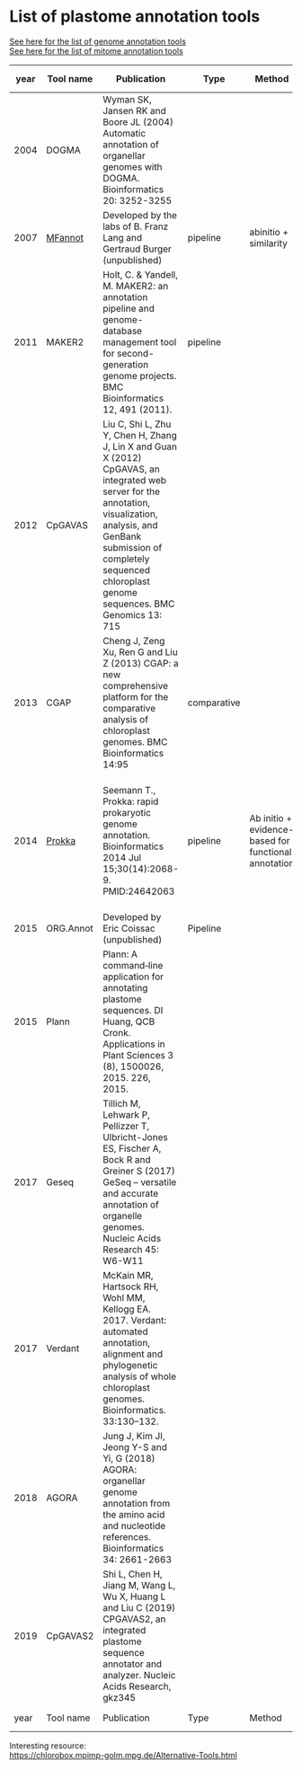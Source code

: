 List of plastome annotation tools
===========================

[See here for the list of genome annotation tools](https://github.com/NBISweden/GAAS/blob/master/annotation/knowledge/annotation_tools_genome.md)  
[See here for the list of mitome annotation tools](https://github.com/NBISweden/GAAS/blob/master/annotation/knowledge/annotation_tools_mitome.md) 

| year	| Tool name | Publication | Type	| Method | Organism | Comments | Output Format |
| --- | --- | --- | --- | --- | --- | --- | --- |
2004 | DOGMA | Wyman SK, Jansen RK and Boore JL (2004) Automatic annotation of organellar genomes with DOGMA. Bioinformatics 20: 3252-3255 | | | plant chloroplast and animal mitochondrial | |
2007 | [MFannot](https://github.com/BFL-lab/Mfannot) | Developed by the labs of B. Franz Lang and Gertraud Burger (unpublished) | pipeline | abinitio + similarity | annotation of mitochondrial and plastid genomes | output not easy to deal with. AGAT can be used to convert the output in gff | |
2011 | MAKER2 | Holt, C. & Yandell, M. MAKER2: an annotation pipeline and genome-database management tool for second-generation genome projects. BMC Bioinformatics 12, 491 (2011). | pipeline | | Eukaryote, Prokaryote but alignment approach can be used for other type | It uses proteins, transcripts ... Abinitio: Augustus, Fgnesh,Genemark,snap. Need to modify the code to accept specific codon table for mitochondria. Not the best choice but provide nice protein alignments useful for manual curation |	|
2012 | CpGAVAS | Liu C, Shi L, Zhu Y, Chen H, Zhang J, Lin X and Guan X (2012) CpGAVAS, an integrated web server for the annotation, visualization, analysis, and GenBank submission of completely sequenced chloroplast genome sequences. BMC Genomics 13: 715 | | | | web based tool |
2013 | CGAP | Cheng J, Zeng Xu, Ren G and Liu Z (2013) CGAP: a new comprehensive platform for the comparative analysis of chloroplast genomes. BMC Bioinformatics 14:95 | comparative | | | |
2014 | [Prokka]( https://github.com/tseemann/prokka) | Seemann T., Prokka: rapid prokaryotic genome annotation. Bioinformatics 2014 Jul 15;30(14):2068-9. PMID:24642063 | pipeline | Ab initio + evidence-based for functional annotation | prokaryote | Do structural and functional annotation. No intron allowed! | .gff, .gbk, .fna, .faa, .ffn, .sqn, .fsa, .tbl, .err, .log, .txt, .tsv
2015 | ORG.Annot | Developed by Eric Coissac (unpublished) | Pipeline | | | |
2015 | Plann | Plann: A command‐line application for annotating plastome sequences. DI Huang, QCB Cronk. Applications in Plant Sciences 3 (8), 1500026, 2015. 226, 2015. | | | chloroplast genome annotation | | |
2017 | Geseq | Tillich M, Lehwark P, Pellizzer T, Ulbricht-Jones ES, Fischer A, Bock R and Greiner S (2017) GeSeq – versatile and accurate annotation of organelle genomes. Nucleic Acids Research 45: W6-W11 | | | chloroplast mitochondria | web based tool | |
2017 | Verdant | McKain MR, Hartsock RH, Wohl MM, Kellogg EA. 2017. Verdant: automated annotation, alignment and phylogenetic analysis of whole chloroplast genomes. Bioinformatics. 33:130–132.| | | chloroplast | | |
2018 | AGORA | Jung J, Kim JI, Jeong Y-S and Yi, G (2018) AGORA: organellar genome annotation from the amino acid and nucleotide references. Bioinformatics 34: 2661-2663 | | | organelle genome annotation ( mitochondrion and plastid genomes of eukaryotes ) | web application | |
2019 | CpGAVAS2 | Shi L, Chen H, Jiang M, Wang L, Wu X, Huang L and Liu C (2019) CPGAVAS2, an integrated plastome sequence annotator and analyzer. Nucleic Acids Research, gkz345 | | | |
| year	| Tool name | Publication | Type	| Method | Organism | Comments | Output Format |



Interesting resource:  
https://chlorobox.mpimp-golm.mpg.de/Alternative-Tools.html
